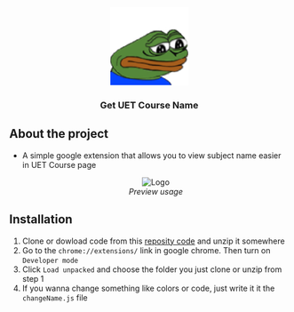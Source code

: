 <div align="center">
  <a href="https://github.com/LostArrows27/anime-subtitle-player">
    <img src="https://github.com/LostArrows27/Get-UET-Course-Name/blob/main/images/128.png?raw=trueg" alt="Logo" width="140" height="140">
  </a>
  <h3>Get UET Course Name</h3>
</div>

## About the project

- A simple google extension that allows you to view subject name easier in UET Course page

  <div align="center">
    <img src="https://github.com/LostArrows27/Get-UET-Course-Name/assets/97510841/9ee202fa-8c1e-4eca-8de0-dd1c78a9b84c" alt="Logo" width="300" height="400">
    <div><i>Preview usage</i></div>
</div>

## Installation 

1. Clone or dowload code from this [reposity code](https://github.com/LostArrows27/Get-UET-Course-Name/archive/refs/heads/main.zip) and unzip it somewhere
2. Go to the ```chrome://extensions/``` link in google chrome. Then turn on ```Developer mode```
3. Click ```Load unpacked``` and choose the folder you just clone or unzip from step 1
4. If you wanna change something like colors or code, just write it it the ```changeName.js``` file
